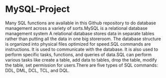 # MySQL-Project
Many SQL functions are available in this Github repository to do database management across a variety of sorts.MySQL is a relational database management system A relational database stores data in separate tables rather than putting all the data in one big storeroom. The database structure is organized into physical files optimized for speed.SQL commands are instructions. It is used to communicate with the database. It is also used to perform specific tasks, functions, and queries of data.SQL can perform various tasks like create a table, add data to tables, drop the table, modify the table, set permission for users.There are five types of SQL commands: DDL, DML, DCL, TCL, and DQL.
